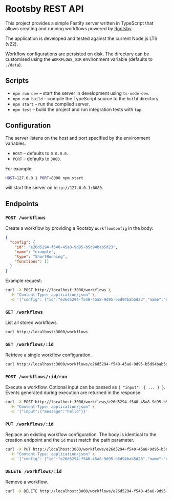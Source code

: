 # Rootsby REST API

This project provides a simple Fastify server written in TypeScript that allows creating and running workflows powered by [Rootsby](https://www.npmjs.com/package/rootsby).

The application is developed and tested against the current Node.js LTS (v22).

Workflow configurations are persisted on disk. The directory can be customised
using the `WORKFLOWS_DIR` environment variable (defaults to `./data`).

## Scripts

- `npm run dev` – start the server in development using `ts-node-dev`.
- `npm run build` – compile the TypeScript source to the `build` directory.
- `npm start` – run the compiled server.
- `npm test` – build the project and run integration tests with `tap`.

## Configuration

The server listens on the host and port specified by the environment variables:

- `HOST` – defaults to `0.0.0.0`.
- `PORT` – defaults to `3000`.

For example:

```bash
HOST=127.0.0.1 PORT=8080 npm start
```

will start the server on `http://127.0.0.1:8080`.

## Endpoints

### `POST /workflows`
Create a workflow by providing a Rootsby `WorkflowConfig` in the body:

```json
{
  "config": {
    "id": "e26d5294-f540-45a8-9d95-b5d94bab5d23",
    "name": "example",
    "type": "ShortRunning",
    "functions": []
  }
}
```
Example request:

```bash
curl -X POST http://localhost:3000/workflows \
  -H "Content-Type: application/json" \
  -d '{"config": {"id":"e26d5294-f540-45a8-9d95-b5d94bab5d23","name":"example","type":"ShortRunning","functions":[]}}'
```

### `GET /workflows`
List all stored workflows.

```bash
curl http://localhost:3000/workflows
```

### `GET /workflows/:id`
Retrieve a single workflow configuration.

```bash
curl http://localhost:3000/workflows/e26d5294-f540-45a8-9d95-b5d94bab5d23
```

### `POST /workflows/:id/run`
Execute a workflow. Optional input can be passed as `{ "input": { ... } }`.
Events generated during execution are returned in the response.

```bash
curl -X POST http://localhost:3000/workflows/e26d5294-f540-45a8-9d95-b5d94bab5d23/run \
  -H "Content-Type: application/json" \
  -d '{"input":{"message":"hello"}}'
```

### `PUT /workflows/:id`
Replace an existing workflow configuration. The body is identical to the
creation endpoint and the `id` must match the path parameter.

```bash
curl -X PUT http://localhost:3000/workflows/e26d5294-f540-45a8-9d95-b5d94bab5d23 \
  -H "Content-Type: application/json" \
  -d '{"config": {"id":"e26d5294-f540-45a8-9d95-b5d94bab5d23","name":"updated","type":"ShortRunning","functions":[]}}'
```

### `DELETE /workflows/:id`
Remove a workflow.

```bash
curl -X DELETE http://localhost:3000/workflows/e26d5294-f540-45a8-9d95-b5d94bab5d23
```
